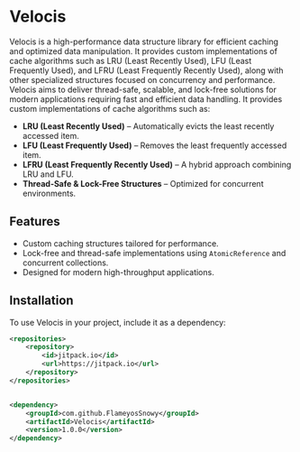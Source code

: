 # Velocis
Velocis is a high-performance data structure library for efficient caching and optimized data manipulation. It provides custom implementations of cache algorithms such as LRU (Least Recently Used), LFU (Least Frequently Used), and LFRU (Least Frequently Recently Used), along with other specialized structures focused on concurrency and performance. Velocis aims to deliver thread-safe, scalable, and lock-free solutions for modern applications requiring fast and efficient data handling. It provides custom implementations of cache algorithms such as:

- **LRU (Least Recently Used)** – Automatically evicts the least recently accessed item.
- **LFU (Least Frequently Used)** – Removes the least frequently accessed item.
- **LFRU (Least Frequently Recently Used)** – A hybrid approach combining LRU and LFU.
- **Thread-Safe & Lock-Free Structures** – Optimized for concurrent environments.

## Features
- Custom caching structures tailored for performance.
- Lock-free and thread-safe implementations using `AtomicReference` and concurrent collections.
- Designed for modern high-throughput applications.

## Installation
To use Velocis in your project, include it as a dependency:

```xml
<repositories>
    <repository>
        <id>jitpack.io</id>
        <url>https://jitpack.io</url>
    </repository>
</repositories>


<dependency>
    <groupId>com.github.FlameyosSnowy</groupId>
    <artifactId>Velocis</artifactId>
    <version>1.0.0</version>
</dependency>
```


